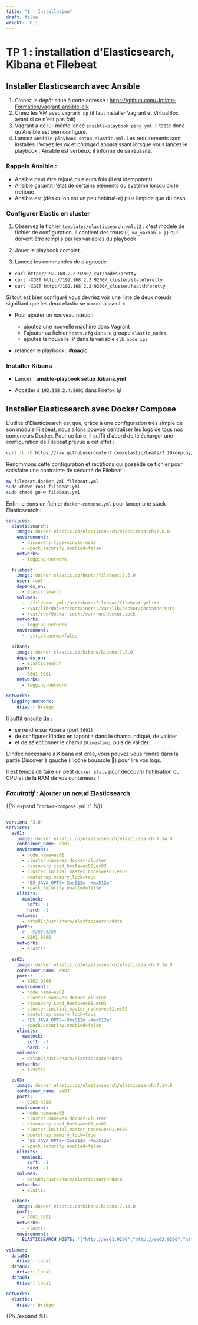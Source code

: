 ```yaml
---
title: "1 - Installation"
draft: false
weight: 3011
---
```


# TP 1 : installation d'Elasticsearch, Kibana et Filebeat

## Installer Elasticsearch avec Ansible

1. Clonez le dépôt situé à cette adresse : <https://github.com/Uptime-Formation/vagrant-ansible-elk>
2. Créez les VM avec `vagrant up` (il faut installer Vagrant et VirtualBox avant si ce n'est pas fait)
3. Vagrant a de lui-même lancé `ansible-playbook ping.yml`, il teste donc qu'Ansible est bien configuré.
4. Lancez `ansible-playbook setup_elastic.yml`. Les requirements
   sont installés ! Voyez les _ok_ et _changed_ apparaissant lorsque vous
   lancez le playbook : Ansible est verbeux, il informe de sa réussite.

### Rappels Ansible :

- Ansible peut être rejoué plusieurs fois (il est idempotent)
- Ansible garantit l'état de certains éléments du système lorsqu'on le
  (re)joue
- Ansible est (dès qu'on est un peu habitué-e) plus limpide que du bash

### Configurer Elastic en cluster

1.  Observez le fichier `templates/elasticsearch.yml.j2` : c'est modèle de
    fichier de configuration. Il contient des trous `{{ ma_variable }}` qui doivent être remplis par les variables du playbook

1.  Jouer le playbook complet.
1.  Lancez les commandes de diagnostic

- `curl http://192.168.2.2:9200/_cat/nodes?pretty`
- `curl -XGET http://192.168.2.2:9200/_cluster/state?pretty`
- `curl -XGET http://192.168.2.2:9200/_cluster/health?pretty`

Si tout est bien configuré vous devriez voir une liste de deux nœuds
signifiant que les deux elastic se « connaissent »

- Pour ajouter un nouveau nœud !

  - ajoutez une nouvelle machine dans Vagrant
  - l'ajouter au fichier `hosts.cfg` dans le groupe `elastic_nodes`
  - ajoutez la nouvelle IP dans la variable `elk_node_ips`

- relancer le playbook : **\#magic**

### Installer Kibana

- Lancer : **ansible-playbook setup_kibana.yml**

- Accéder à `192.168.2.4:5601` dans Firefox 😃

## Installer Elasticsearch avec Docker Compose


L'utilité d'Elasticsearch est que, grâce à une configuration très simple de son module Filebeat, nous allons pouvoir centraliser les logs de tous nos conteneurs Docker.
Pour ce faire, il suffit d'abord de télécharger une configuration de Filebeat prévue à cet effet :

```bash
curl -L -O https://raw.githubusercontent.com/elastic/beats/7.10/deploy/docker/filebeat.docker.yml
```

Renommons cette configuration et rectifions qui possède ce fichier pour satisfaire une contrainte de sécurité de Filebeat :

```bash
mv filebeat.docker.yml filebeat.yml
sudo chown root filebeat.yml
sudo chmod go-w filebeat.yml
```

Enfin, créons un fichier `docker-compose.yml` pour lancer une stack Elasticsearch :

```yaml
services:
  elasticsearch:
    image: docker.elastic.co/elasticsearch/elasticsearch:7.5.0
    environment:
      - discovery.type=single-node
      - xpack.security.enabled=false
    networks:
      - logging-network

  filebeat:
    image: docker.elastic.co/beats/filebeat:7.5.0
    user: root
    depends_on:
      - elasticsearch
    volumes:
      - ./filebeat.yml:/usr/share/filebeat/filebeat.yml:ro
      - /var/lib/docker/containers:/var/lib/docker/containers:ro
      - /var/run/docker.sock:/var/run/docker.sock
    networks:
      - logging-network
    environment:
      - -strict.perms=false

  kibana:
    image: docker.elastic.co/kibana/kibana:7.5.0
    depends_on:
      - elasticsearch
    ports:
      - 5601:5601
    networks:
      - logging-network

networks:
  logging-network:
    driver: bridge
```

Il suffit ensuite de :
- se rendre sur Kibana (port `5601`)
- de configurer l'index en tapant `*` dans le champ indiqué, de valider
- et de sélectionner le champ `@timestamp`, puis de valider.

L'index nécessaire à Kibana est créé, vous pouvez vous rendre dans la partie Discover à gauche (l'icône boussole 🧭) pour lire vos logs.

Il est temps de faire un petit `docker stats` pour découvrir l'utilisation du CPU et de la RAM de vos conteneurs !


### _Facultatif :_ Ajouter un nœud Elasticsearch

{{% expand "`docker-compose.yml` :" %}}

```yaml

version: "3.8"
services:
  es01:
    image: docker.elastic.co/elasticsearch/elasticsearch:7.14.0
    container_name: es01
    environment:
      - node.name=es01
      - cluster.name=es-docker-cluster
      - discovery.seed_hosts=es02,es03
      - cluster.initial_master_nodes=es01,es02
      - bootstrap.memory_lock=true
      - "ES_JAVA_OPTS=-Xms512m -Xmx512m"
      - xpack.security.enabled=false
    ulimits:
      memlock:
        soft: -1
        hard: -1
    volumes:
      - data01:/usr/share/elasticsearch/data
    ports:
      # - 9200:9200
      - 9201:9200
    networks:
      - elastic

  es02:
    image: docker.elastic.co/elasticsearch/elasticsearch:7.14.0
    container_name: es02
    ports:
      - 9202:9200
    environment:
      - node.name=es02
      - cluster.name=es-docker-cluster
      - discovery.seed_hosts=es01,es03
      - cluster.initial_master_nodes=es01,es02
      - bootstrap.memory_lock=true
      - "ES_JAVA_OPTS=-Xms512m -Xmx512m"
      - xpack.security.enabled=false
    ulimits:
      memlock:
        soft: -1
        hard: -1
    volumes:
      - data02:/usr/share/elasticsearch/data
    networks:
      - elastic

  es03:
    image: docker.elastic.co/elasticsearch/elasticsearch:7.14.0
    container_name: es03
    ports:
      - 9203:9200
    environment:
      - node.name=es03
      - cluster.name=es-docker-cluster
      - discovery.seed_hosts=es01,es02
      - cluster.initial_master_nodes=es01,es02
      - bootstrap.memory_lock=true
      - "ES_JAVA_OPTS=-Xms512m -Xmx512m"
      - xpack.security.enabled=false
    ulimits:
      memlock:
        soft: -1
        hard: -1
    volumes:
      - data03:/usr/share/elasticsearch/data
    networks:
      - elastic

  kibana:
    image: docker.elastic.co/kibana/kibana:7.14.0
    ports:
      - 5601:5601
    networks:
      - elastic
    environment:
      ELASTICSEARCH_HOSTS: '["http://es01:9200","http://es02:9200","http://es03:9200"]'

volumes:
  data01:
    driver: local
  data02:
    driver: local
  data03:
    driver: local

networks:
  elastic:
    driver: bridge
```

{{% /expand %}}

<!--
https://raw.githubusercontent.com/elastic/beats/7.10/deploy/docker/filebeat.docker.yml

=> TP Docker compose FIlebeat
=> TP Vagrant ELK multinode ? => avec ansible ? ==> mini sondage en methode pref ? : docker compose / vagrant avec ansible / vagrant vide +ansible sans provisioner / vagrant k3s ou k3s simple / vagrant ou cloud + bash ? et/ou à la main ? (bash sans script)
=> TP compose/k8S ELK multinode ?
https://discuss.elastic.co/t/nginx-filebeat-elk-docker-swarm-help/130512 -->

<!-- FIXME:
    connectez vous en ssh : ssh -p 12222 enqueteur@ptych.net passwd: enqueteur
 -->

<!-- https://www.elastic.co/guide/en/elasticsearch/reference/current/modules-discovery-bootstrap-cluster.html#modules-discovery-bootstrap-cluster-joining -->

<!--
## Mise en place d'un cluster multi-node

https://www.elastic.co/guide/en/elastic-stack-get-started/current/get-started-docker.html

# Use the Cluster Health API [http://localhost:9200/_cluster/health], the

curl -s localhost:9200/\_cluster/health | jq -->

<!-- # Node Info API [http://localhost:9200/_cluster/nodes] or GUI tools -->
<!-- curl -s localhost:9200/_nodes | jq -->
<!-- https://www.elastic.co/guide/en/elasticsearch/reference/current/cluster.html -->
<!-- https://www.elastic.co/guide/en/elasticsearch/reference/current/indices.html -->
<!-- https://www.elastic.co/guide/en/elasticsearch/reference/current/indices-stats.html -->
<!-- https://www.elastic.co/guide/en/elasticsearch/reference/current/search.html -->
<!--
curl -s localhost:9200/\_cat/nodes

# such as <http://github.com/lukas-vlcek/bigdesk> and

# <http://mobz.github.com/elasticsearch-head> to inspect the cluster state.

## Recherche via l'API -->

<!-- https://www.elastic.co/guide/en/elasticsearch/reference/current/modules-discovery.html -->

